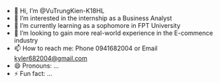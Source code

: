 - 👋 Hi, I’m @VuTrungKien-K18HL
- 👀 I’m interested in the internship as a Business Analyst
- 🌱 I’m currently learning as a sophomore in FPT University 
- 💞️ I’m looking to gain more real-world experience in the E-commence industry
- 📫 How to reach me: Phone 0941682004 or Email kyler682004@gmail.com
- 😄 Pronouns: ...
- ⚡ Fun fact: ...

<!---
VuTrungKien-K18HL/VuTrungKien-K18HL is a ✨ special ✨ repository because its `README.md` (this file) appears on your GitHub profile.
You can click the Preview link to take a look at your changes.
--->
